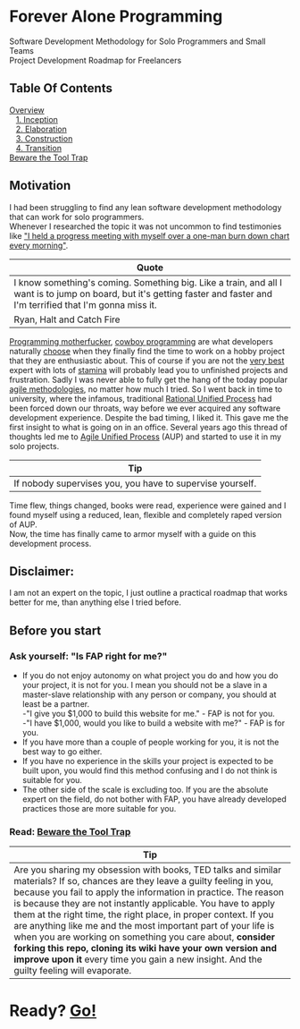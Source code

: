# Forever Alone Programming

Software Development Methodology for Solo Programmers and Small Teams  
Project Development Roadmap for Freelancers

## Table Of Contents

[Overview](https://github.com/nopara73/ForeverAloneProgramming/blob/master/Overview.md)  
&nbsp;&nbsp;&nbsp;[1. Inception](https://github.com/nopara73/ForeverAloneProgramming/blob/master/Inception.md)  
&nbsp;&nbsp;&nbsp;[2. Elaboration](https://github.com/nopara73/ForeverAloneProgramming/blob/master/Elaboration.md)  
&nbsp;&nbsp;&nbsp;[3. Construction](https://github.com/nopara73/ForeverAloneProgramming/blob/master/Construction.md)  
&nbsp;&nbsp;&nbsp;[4. Transition](https://github.com/nopara73/ForeverAloneProgramming/blob/master/Transition.md)  
[Beware the Tool Trap](https://github.com/nopara73/ForeverAloneProgramming/blob/master/ToolTrap.md)  

## Motivation
I had been struggling to find any lean software development methodology that can work for solo programmers.  
Whenever I researched the topic it was not uncommon to find testimonies like ["I held a progress meeting with myself over a one-man burn down chart every morning"](http://programmers.stackexchange.com/questions/59713/best-development-methodology-for-one-person).  

|Quote|
|---|
|I know something's coming. Something big. Like a train, and all I want is to jump on board, but it's getting faster and faster and I'm terrified that I'm gonna miss it.  
Ryan, Halt and Catch Fire|

[Programming motherfucker](http://programming-motherfucker.com/), [cowboy programming](https://en.wikipedia.org/wiki/Cowboy_coding) are what developers naturally [choose](https://www.youtube.com/watch?v=x4vXGJ19Izw) when they finally find the time to work on a hobby project that they are enthusiastic about. This of course if you are not the [very best](https://www.youtube.com/watch?v=zGkcnUy3l-c) expert with lots of [stamina](https://www.youtube.com/watch?v=QueWMFokFRw) will probably lead you to unfinished projects and frustration. Sadly I was never able to fully get the hang of the today popular [agile methodologies](https://en.wikipedia.org/wiki/Agile_software_development), no matter how much I tried. So I went back in time to university, where the infamous, traditional [Rational Unified Process](https://en.wikipedia.org/wiki/Rational_Unified_Process) had been forced down our throats, way before we ever acquired any software development experience. Despite the bad timing, I liked it. This gave me the first insight to what is going on in an office. Several years ago this thread of thoughts led me to [Agile Unified Process](http://www.ambysoft.com/unifiedprocess/agileUP.html) (AUP) and started to use it in my solo projects.  

|Tip|
|---|
|If nobody supervises you, you have to supervise yourself.|
  
Time flew, things changed, books were read, experience were gained and I found myself using a reduced, lean, flexible and completely raped version of AUP.  
Now, the time has finally came to armor myself with a guide on this development process.  

## Disclaimer:
I am not an expert on the topic, I just outline a practical roadmap that works better for me, than anything else I tried before.  

## Before you start

### Ask yourself: "Is FAP right for me?"
- If you do not enjoy autonomy on what project you do and how you do your project, it is not for you. I mean you should not be a slave in a master-slave relationship with any person or company, you should at least be a partner.  
  -"I give you $1,000 to build this website for me." - FAP is not for you.  
  -"I have $1,000, would you like to build a website with me?" - FAP is for you.  
- If you have more than a couple of people working for you, it is not the best way to go either.  
- If you have no experience in the skills your project is expected to be built upon, you would find this method confusing and I do not think is suitable for you.  
- The other side of the scale is excluding too. If you are the absolute expert on the field, do not bother with FAP, you have already developed practices those are more suitable for you.

### Read: [Beware the Tool Trap](https://github.com/nopara73/ForeverAloneProgramming/blob/master/ToolTrap.md)  

|Tip|
|---|
|Are you sharing my obsession with books, TED talks and similar materials? If so, chances are they leave a guilty feeling in you, because you fail to apply the information in practice. The reason is because they are not instantly applicable. You have to apply them at the right time, the right place, in proper context. If you are anything like me and the most important part of your life is when you are working on something you care about, **consider forking this repo, cloning its wiki have your own version and improve upon it** every time you gain a new insight. And the guilty feeling will evaporate.|

# Ready? [Go!](https://github.com/nopara73/ForeverAloneProgramming/blob/master/Overview.md)
